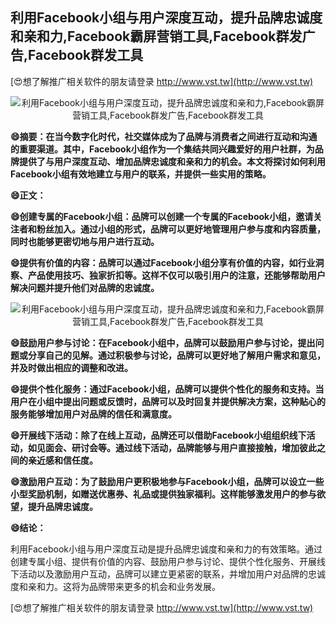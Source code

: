 ## **利用Facebook小组与用户深度互动，提升品牌忠诚度和亲和力,Facebook霸屏营销工具,Facebook群发广告,Facebook群发工具**

[😍想了解推广相关软件的朋友请登录 http://www.vst.tw](http://www.vst.tw)

 <center><img src="https://vst.tw/MP4/tuiguang/png/7.png" alt="利用Facebook小组与用户深度互动，提升品牌忠诚度和亲和力,Facebook霸屏营销工具,Facebook群发广告,Facebook群发工具"></center>

**😄摘要：在当今数字化时代，社交媒体成为了品牌与消费者之间进行互动和沟通的重要渠道。其中，Facebook小组作为一个集结共同兴趣爱好的用户社群，为品牌提供了与用户深度互动、增加品牌忠诚度和亲和力的机会。本文将探讨如何利用Facebook小组有效地建立与用户的联系，并提供一些实用的策略。**

**😄正文：**

**😄创建专属的Facebook小组：品牌可以创建一个专属的Facebook小组，邀请关注者和粉丝加入。通过小组的形式，品牌可以更好地管理用户参与度和内容质量，同时也能够更密切地与用户进行互动。**

**😄提供有价值的内容：品牌可以通过Facebook小组分享有价值的内容，如行业洞察、产品使用技巧、独家折扣等。这样不仅可以吸引用户的注意，还能够帮助用户解决问题并提升他们对品牌的忠诚度。**

 <center><img src="https://vst.tw/MP4/tuiguang/png/2.png" alt="利用Facebook小组与用户深度互动，提升品牌忠诚度和亲和力,Facebook霸屏营销工具,Facebook群发广告,Facebook群发工具"></center>

**😄鼓励用户参与讨论：在Facebook小组中，品牌可以鼓励用户参与讨论，提出问题或分享自己的见解。通过积极参与讨论，品牌可以更好地了解用户需求和意见，并及时做出相应的调整和改进。**

**😄提供个性化服务：通过Facebook小组，品牌可以提供个性化的服务和支持。当用户在小组中提出问题或反馈时，品牌可以及时回复并提供解决方案，这种贴心的服务能够增加用户对品牌的信任和满意度。**

**😄开展线下活动：除了在线上互动，品牌还可以借助Facebook小组组织线下活动，如见面会、研讨会等。通过线下活动，品牌能够与用户直接接触，增加彼此之间的亲近感和信任度。**

**😄激励用户互动：为了鼓励用户更积极地参与Facebook小组，品牌可以设立一些小型奖励机制，如赠送优惠券、礼品或提供独家福利。这样能够激发用户的参与欲望，提升品牌忠诚度。**

**😄结论：**

利用Facebook小组与用户深度互动是提升品牌忠诚度和亲和力的有效策略。通过创建专属小组、提供有价值的内容、鼓励用户参与讨论、提供个性化服务、开展线下活动以及激励用户互动，品牌可以建立更紧密的联系，并增加用户对品牌的忠诚度和亲和力。这将为品牌带来更多的机会和业务发展。

[😍想了解推广相关软件的朋友请登录 http://www.vst.tw](http://www.vst.tw)



